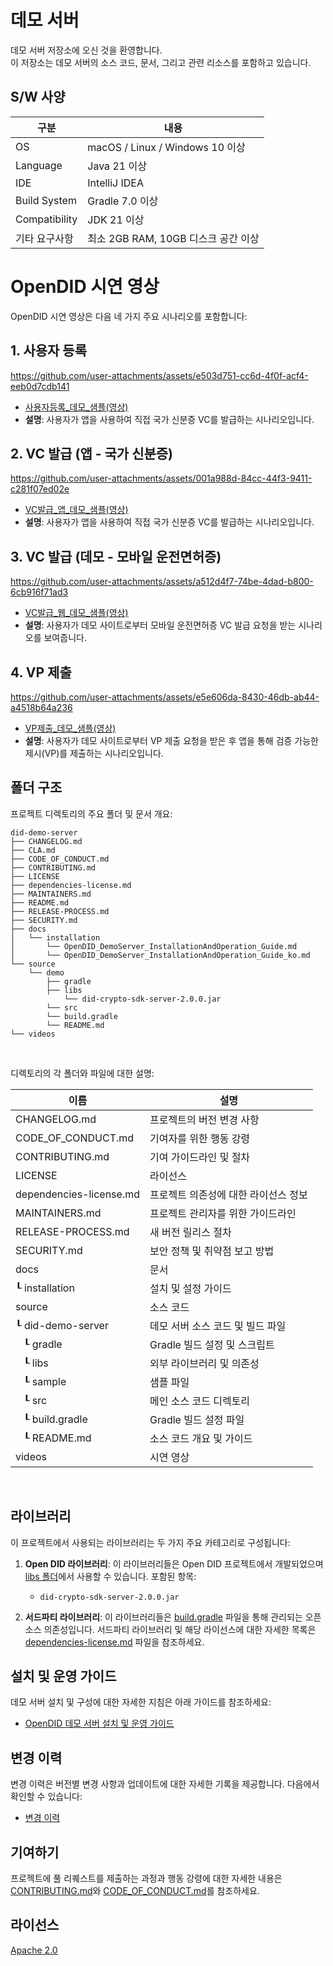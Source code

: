 데모 서버
==

데모 서버 저장소에 오신 것을 환영합니다. <br>
이 저장소는 데모 서버의 소스 코드, 문서, 그리고 관련 리소스를 포함하고 있습니다.

## S/W 사양
| 구분              | 내용                                 |
|-------------------|--------------------------------------|
| OS                | macOS / Linux / Windows 10 이상       |
| Language          | Java 21 이상                          |
| IDE               | IntelliJ IDEA                         |
| Build System      | Gradle 7.0 이상                        |
| Compatibility     | JDK 21 이상                            |
| 기타 요구사항      | 최소 2GB RAM, 10GB 디스크 공간 이상     |

# OpenDID 시연 영상

OpenDID 시연 영상은 다음 네 가지 주요 시나리오를 포함합니다:

## 1. 사용자 등록
https://github.com/user-attachments/assets/e503d751-cc6d-4f0f-acf4-eeb0d7cdb141
- [사용자등록_데모_샘플(영상)](videos/OpenDID_Demo_UserRegistration.mov)
- **설명**: 사용자가 앱을 사용하여 직접 국가 신분증 VC를 발급하는 시나리오입니다.

## 2. VC 발급 (앱 - 국가 신분증)
https://github.com/user-attachments/assets/001a988d-84cc-44f3-9411-c281f07ed02e
- [VC발급_앱_데모_샘플(영상)](videos/OpenDID_Demo_VCIssuance_App.mov)
- **설명**: 사용자가 앱을 사용하여 직접 국가 신분증 VC를 발급하는 시나리오입니다.

## 3. VC 발급 (데모 - 모바일 운전면허증)
https://github.com/user-attachments/assets/a512d4f7-74be-4dad-b800-6cb916f71ad3
- [VC발급_웹_데모_샘플(영상)](videos/OpenDID_Demo_VCIssuance_Demo.mov)
- **설명**: 사용자가 데모 사이트로부터 모바일 운전면허증 VC 발급 요청을 받는 시나리오를 보여줍니다.

## 4. VP 제출
https://github.com/user-attachments/assets/e5e606da-8430-46db-ab44-a4518b64a236
- [VP제출_데모_샘플(영상)](videos/OpenDID_Demo_VPSubmission.mov)
- **설명**: 사용자가 데모 사이트로부터 VP 제출 요청을 받은 후 앱을 통해 검증 가능한 제시(VP)를 제출하는 시나리오입니다.

## 폴더 구조
프로젝트 디렉토리의 주요 폴더 및 문서 개요:

```
did-demo-server
├── CHANGELOG.md
├── CLA.md
├── CODE_OF_CONDUCT.md
├── CONTRIBUTING.md
├── LICENSE
├── dependencies-license.md
├── MAINTAINERS.md
├── README.md
├── RELEASE-PROCESS.md
├── SECURITY.md
├── docs
│   └── installation
│       └── OpenDID_DemoServer_InstallationAndOperation_Guide.md
│       └── OpenDID_DemoServer_InstallationAndOperation_Guide_ko.md
└── source
    └── demo
        ├── gradle
        ├── libs
            └── did-crypto-sdk-server-2.0.0.jar
        └── src
        └── build.gradle
        └── README.md
└── videos
```

<br/>

디렉토리의 각 폴더와 파일에 대한 설명:

| 이름                     | 설명                                               |
| ----------------------- | ------------------------------------------------- |
| CHANGELOG.md            | 프로젝트의 버전 변경 사항                            |
| CODE_OF_CONDUCT.md      | 기여자를 위한 행동 강령                              |
| CONTRIBUTING.md         | 기여 가이드라인 및 절차                              |
| LICENSE                 | 라이선스                                           |
| dependencies-license.md | 프로젝트 의존성에 대한 라이선스 정보                  |
| MAINTAINERS.md         | 프로젝트 관리자를 위한 가이드라인                     |
| RELEASE-PROCESS.md     | 새 버전 릴리스 절차                                 |
| SECURITY.md            | 보안 정책 및 취약점 보고 방법                        |
| docs                   | 문서                                              |
| ┖ installation         | 설치 및 설정 가이드                                |
| source                 | 소스 코드                                         |
| ┖ did-demo-server      | 데모 서버 소스 코드 및 빌드 파일                     |
| &nbsp;&nbsp;&nbsp;┖ gradle               | Gradle 빌드 설정 및 스크립트                        |
| &nbsp;&nbsp;&nbsp;┖ libs                 | 외부 라이브러리 및 의존성                           |
| &nbsp;&nbsp;&nbsp;┖ sample               | 샘플 파일                                         |
| &nbsp;&nbsp;&nbsp;┖ src                  | 메인 소스 코드 디렉토리                             |
| &nbsp;&nbsp;&nbsp;┖ build.gradle         | Gradle 빌드 설정 파일                              |
| &nbsp;&nbsp;&nbsp;┖ README.md            | 소스 코드 개요 및 가이드                            |
| videos                 | 시연 영상                                         |

<br/>

## 라이브러리

이 프로젝트에서 사용되는 라이브러리는 두 가지 주요 카테고리로 구성됩니다:

1. **Open DID 라이브러리**: 이 라이브러리들은 Open DID 프로젝트에서 개발되었으며 [libs 폴더](source/did-demo-server/libs)에서 사용할 수 있습니다. 포함된 항목:

   - `did-crypto-sdk-server-2.0.0.jar`

2. **서드파티 라이브러리**: 이 라이브러리들은 [build.gradle](source/did-demo-server/build.gradle) 파일을 통해 관리되는 오픈소스 의존성입니다. 서드파티 라이브러리 및 해당 라이선스에 대한 자세한 목록은 [dependencies-license.md](dependencies-license.md) 파일을 참조하세요.

## 설치 및 운영 가이드

데모 서버 설치 및 구성에 대한 자세한 지침은 아래 가이드를 참조하세요:
- [OpenDID 데모 서버 설치 및 운영 가이드](docs/installation/OpenDID_DemoServer_InstallationAndOperation_Guide.md)

## 변경 이력

변경 이력은 버전별 변경 사항과 업데이트에 대한 자세한 기록을 제공합니다. 다음에서 확인할 수 있습니다:
- [변경 이력](./CHANGELOG.md)

## 기여하기

프로젝트에 풀 리퀘스트를 제출하는 과정과 행동 강령에 대한 자세한 내용은 [CONTRIBUTING.md](CONTRIBUTING.md)와 [CODE_OF_CONDUCT.md](CODE_OF_CONDUCT.md)를 참조하세요.

## 라이선스
[Apache 2.0](LICENSE)
